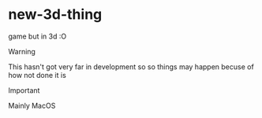 # new-3d-thing
game but in 3d :O

> [!WARNING]  
> This hasn't got very far in development so so things may happen becuse of how not done it is

> [!IMPORTANT]  
> Mainly MacOS
